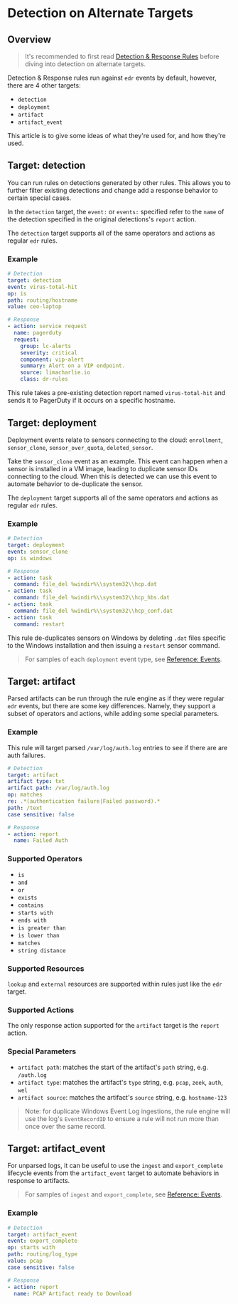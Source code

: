# Detection on Alternate Targets

## Overview

> It's recommended to first read [Detection & Response Rules](dr.md) before diving into detection on alternate targets.

Detection & Response rules run against `edr` events by default, however, there are 4 other targets:
* `detection`
* `deployment`
* `artifact`
* `artifact_event`

This article is to give some ideas of what they're used for, and how they're used.

## Target: detection

You can run rules on detections generated by other rules. This allows you to further filter existing detections
and change add a response behavior to certain special cases.

In the `detection` target, the `event:` or `events:` specified refer to the `name` of the detection specified in the
original detections's `report` action.

The `detection` target supports all of the same operators and actions as regular `edr` rules.

### Example

```yaml
# Detection
target: detection
event: virus-total-hit
op: is
path: routing/hostname
value: ceo-laptop

# Response
- action: service request
  name: pagerduty
  request:
    group: lc-alerts
    severity: critical
    component: vip-alert
    summary: Alert on a VIP endpoint.
    source: limacharlie.io
    class: dr-rules
```

This rule takes a pre-existing detection report named `virus-total-hit` and sends it to PagerDuty if it occurs
on a specific hostname.

## Target: deployment

Deployment events relate to sensors connecting to the cloud: `enrollment`, `sensor_clone`, `sensor_over_quota`, `deleted_sensor`.

Take the `sensor_clone` event as an example. This event can happen when a sensor is installed in a VM image, leading to duplicate sensor IDs connecting to the cloud. When this is detected we can use this event to automate behavior to de-duplicate the sensor. 

The `deployment` target supports all of the same operators and actions as regular `edr` rules.

### Example

```yaml
# Detection
target: deployment
event: sensor_clone
op: is windows

# Response
- action: task
  command: file_del %windir%\\system32\\hcp.dat
- action: task
  command: file_del %windir%\\system32\\hcp_hbs.dat
- action: task
  command: file_del %windir%\\system32\\hcp_conf.dat
- action: task
  command: restart
```

This rule de-duplicates sensors on Windows by deleting `.dat` files specific to the Windows installation and then issuing a `restart` sensor command. 

> For samples of each `deployment` event type, see [Reference: Events](https://doc.limacharlie.io/docs/documentation/ZG9jOjE5MzExMDQ-events#deployment-events).

## Target: artifact

Parsed artifacts can be run through the rule engine as if they were regular `edr` events, but there are some key differences. Namely, they support a subset of operators and actions, while adding some special parameters.

### Example

This rule will target parsed `/var/log/auth.log` entries to see if there are are auth failures.

```yaml
# Detection
target: artifact
artifact type: txt
artifact path: /var/log/auth.log
op: matches
re: .*(authentication failure|Failed password).*
path: /text
case sensitive: false

# Response
- action: report
  name: Failed Auth
```

### Supported Operators

*  `is`
* `and`
* `or`
* `exists`
* `contains`
* `starts with`
* `ends with`
* `is greater than`
* `is lower than`
* `matches`
* `string distance`

### Supported Resources

`lookup` and `external` resources are supported within rules just like the `edr` target.

### Supported Actions

The only response action supported for the `artifact` target is the `report` action.

### Special Parameters

* `artifact path`: matches the start of the artifact's `path` string, e.g. `/auth.log`
* `artifact type`: matches the artifact's `type` string, e.g. `pcap`, `zeek`, `auth`, `wel`
* `artifact source`: matches the artifact's `source` string, e.g. `hostname-123`

> Note: for duplicate Windows Event Log ingestions, the rule engine will use the log's `EventRecordID` to ensure a rule will not run more than once over the same record. 


## Target: artifact_event 

For unparsed logs, it can be useful to use the `ingest` and `export_complete` lifecycle events from the `artifact_event` target to automate behaviors in response to artifacts.

> For samples of `ingest` and `export_complete`, see [Reference: Events](events.md#artifact-events).

### Example

```yaml
# Detection
target: artifact_event
event: export_complete
op: starts with
path: routing/log_type
value: pcap
case sensitive: false

# Response
- action: report
  name: PCAP Artifact ready to Download
```


